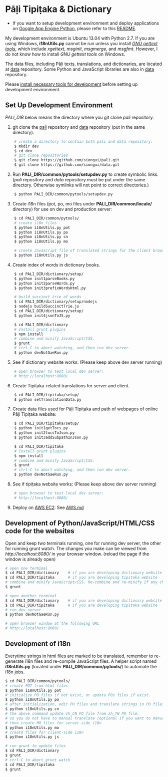 # Pāḷi Tipiṭaka & Dictionary

* If you want to setup development environment and deploy applications on [Google App Engine Python](https://developers.google.com/appengine/docs/python/), please refer to this [README](docs/README_GAE.md).

My development environment is Ubuntu 13.04 with Python 2.7. If you are using Windows, <strong>i18nUtils.py</strong> cannot be run unless you install <em><a href="http://www.gnu.org/software/gettext/">GNU gettext tools</a></em>, which include <em>xgettext</em>, <em>msginit</em>, <em>msgmerge</em>, and <em>msgfmt</em>. However, I do not know how to install <em>GNU gettext tools</em> on Windows.

The data files, including Pāḷi texts, translations, and dictionaries, are located at [data](https://github.com/siongui/data) repository. Some Python and JavaScript libraries are also in [data](https://github.com/siongui/data) repository.

Please [install necessary tools for development](INSTALL.md) before setting up development environment.

## Set Up Development Environment

<i>PALI_DIR</i> below means the directory where you git clone <em>pali</em> repository.

1. git clone the [pali](https://github.com/siongui/pali) repository and [data](https://github.com/siongui/data) repository (put in the same directory).
```bash
    # create a directory to contain both pali and data repository.
    $ mkdir dev
    $ cd dev
    # git clone repositories
    $ git clone https://github.com/siongui/pali.git
    $ git clone https://github.com/siongui/data.git
```

2. Run <b>PALI_DIR/common/pytools/setupdev.py</b> to create symbolic links. (<em>pali</em> repository and <em>data</em> repository must be put under the same directory. Otherwise symlinks will not point to correct directories.)
```bash
    $ python PALI_DIR/common/pytools/setupdev.py
```

3. Create i18n files (pot, po, mo files under <strong>PALI_DIR/common/locale/</strong> directory) for use on dev and production server:
```bash
    $ cd PALI_DIR/common/pytools/
    # create i18n files
    $ python i18nUtils.py pot
    $ python i18nUtils.py po
    $ python i18nUtils.py cn
    $ python i18nUtils.py mo

    # create JavaScript file of translated strings for the client browser
    $ python i18nUtils.py js
```

4. Create index of words in dictionary books.
```bash
    $ cd PALI_DIR/dictionary/setup/
    $ python init1parseBooks.py
    $ python init2parseWords.py
    $ python init3prefixWordsHtml.py

    # build succinct trie of words
    $ cd PALI_DIR/dictionary/setup/nodejs
    $ nodejs buildSuccinctTrie.js
    $ cd PALI_DIR/dictionary/setup/
    $ python init4jsonToJS.py

    $ cd PALI_DIR/dictionary
    # Install grunt plugins
    $ npm install
    # combine and minify JavaScript/CSS.
    $ grunt
    # ctrl-C to abort watching, and then run dev server.
    $ python devNotGaeRun.py
```

5. See if dictionary website works: (Please keep above dev server running)
```bash
    # open browser to test local dev server:
    # http://localhost:8080/
```

6. Create Tipiṭaka-related translations for server and client.
```bash
    $ cd PALI_DIR/tipitaka/setup/
    $ python setTranslationData.py
```

7. Create data files used for Pāḷi Tipiṭaka and path of webpages of online Pāḷi Tipiṭaka website:
```bash
    $ cd PALI_DIR/tipitaka/setup/
    $ python init1getTocs.py
    $ python init2tocsToJson.py
    $ python init3addSubpathInJson.py

    $ cd PALI_DIR/tipitaka
    # Install grunt plugins
    $ npm install
    # combine and minify JavaScript/CSS.
    $ grunt
    # ctrl-C to abort watching, and then run dev server.
    $ python devNotGaeRun.py
```

8. See if tipiṭaka website works: (Please keep above dev server running)
```bash
    # open browser to test local dev server:
    # http://localhost:8080/
```

9. Deploy on [AWS EC2](http://aws.amazon.com/ec2/): See [AWS.md](docs/AWS.md)

## Development of Python/JavaScript/HTML/CSS code for the websites

Open and keep two terminals running, one for running dev server, the other for running grunt watch. The changes you make can be viewed from <em>http://localhost:8080/</em> in your browser window. (reload the page if the window is already open)

```bash
# open one termimal
$ cd PALI_DIR/dictionary    # if you are developing dictionary website
$ cd PALI_DIR/tipitaka      # if you are developing tipitaka website
# combine and minify JavaScript/CSS. Re-combine and re-minify if any changes made.
$ grunt

# open another terminal
$ cd PALI_DIR/dictionary    # if you are developing dictionary website
$ cd PALI_DIR/tipitaka      # if you are developing tipitaka website
# run dev server
$ python devNotGaeRun.py

# open browser window at the following URL
# http://localhost:8080/
```

## Development of i18n

Everytime strings in html files are marked to be translated, remember to re-generate i18n files and re-compile JavaScript files. A helper script named <b>i18nUtils.py</b> (located under <b>PALI_DIR/common/pytools/</b>) to automate the i18n jobs.

```bash
$ cd PALI_DIR/common/pytools/
# create POT from html files
$ python i18nUtils.py pot
# initialize PO files if not exist, or update POs files if exist.
$ python i18nUtils.py po
# after initialization, edit PO files and translate strings in PO files. Then
$ python i18nUtils.py cn
# the above command update zh_CN PO file from zh_TW PO file,
# so you do not have to manual translate (optional if you want to manually translate zh_CN PO file).
# then create MO files for server-side i18n
$ python i18nUtils.py mo
# create files for client-side i18n
$ python i18nUtils.py js

# run grunt to update files
$ cd PALI_DIR/dictionary
$ grunt
# ctrl-C to abort grunt watch
$ cd PALI_DIR/tipitaka
$ grunt
```

